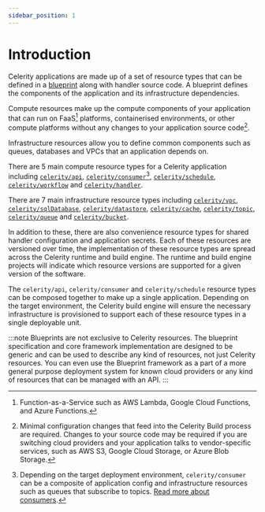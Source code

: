 ```yaml
---
sidebar_position: 1
---
```


# Introduction

Celerity applications are made up of a set of resource types that can be defined in a [blueprint](/docs/blueprint/intro) along with handler source code. A blueprint defines the components of the application and its infrastructure dependencies.

Compute resources make up the compute components of your application that can run on FaaS[^1] platforms, containerised environments, or other compute platforms without any changes to your application source code[^2].

Infrastructure resources allow you to define common components such as queues, databases and VPCs that an application depends on.

There are 5 main compute resource types for a Celerity application including [`celerity/api`](/docs/applications/resources/celerity-api), [`celerity/consumer`](/docs/applications/resources/celerity-consumer)[^3], [`celerity/schedule`](/docs/applications/resources/celerity-schedule), [`celerity/workflow`](/docs/applications/resources/celerity-workflow) and [`celerity/handler`](/docs/applications/resources/celerity-handler).

There are 7 main infrastructure resource types including [`celerity/vpc`](/docs/applications/resources/celerity-vpc), [`celerity/sqlDatabase`](/docs/applications/resources/celerity-sql-database), [`celerity/datastore`](/docs/applications/resources/celerity-datastore), [`celerity/cache`](/docs/applications/resources/celerity-cache), [`celerity/topic`](/docs/applications/resources/celerity-topic), [`celerity/queue`](/docs/applications/resources/celerity-queue) and [`celerity/bucket`](/docs/applications/resources/celerity-bucket).

In addition to these, there are also convenience resource types for shared handler configuration and application secrets.
Each of these resources are versioned over time, the implementation of these resource types are spread across the Celerity runtime and build engine.
The runtime and build engine projects will indicate which resource versions are supported for a given version of the software.

The `celerity/api`, `celerity/consumer` and `celerity/schedule` resource types can be composed together to make up a single application.
Depending on the target environment, the Celerity build engine will ensure the necessary infrastructure is provisioned to support each of these resource types in a single deployable unit.

:::note
Blueprints are not exclusive to Celerity resources.
The blueprint specification and core framework implementation are designed to be generic and can be used to describe any kind of resources, not just Celerity resources.
You can even use the Blueprint framework as a part of a more general purpose deployment system for known cloud providers or any kind of resources that can be managed with an API.
:::

[^1]: Function-as-a-Service such as AWS Lambda, Google Cloud Functions, and Azure Functions.
[^2]: Minimal configuration changes that feed into the Celerity Build process are required. Changes to your source code may be required if you are switching cloud providers and your application talks to vendor-specific services, such as AWS S3, Google Cloud Storage, or Azure Blob Storage.
[^3]: Depending on the target deployment environment, `celerity/consumer` can be a composite of application config and infrastructure resources such as queues that subscribe to topics. [Read more about consumers](/docs/applications/resources/celerity-consumer).
